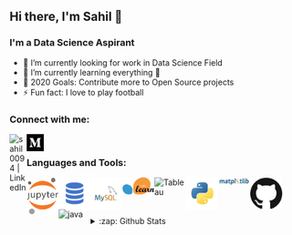 ## Hi there, I'm Sahil 👋

### I'm a Data Science Aspirant

- 🔭 I’m currently looking for work in Data Science Field
- 🌱 I’m currently learning everything 🤣
- 🥅 2020 Goals: Contribute more to Open Source projects
- ⚡ Fun fact: I love to play football

### Connect with me:

[<img align="left" alt="sahil0094 | LinkedIn" width="30px" src="https://cdn.jsdelivr.net/npm/simple-icons@v3/icons/linkedin.svg" />][linkedin]
[<img align="left" alt="sahil0094 | Medium" width="30px" src="https://github.com/sahil0094/sahil0094/blob/master/images/medium.svg" />][medium]
<br />

### Languages and Tools:

<img align="left" alt="Jupyter Notebook" width="56px" src="https://github.com/sahil0094/sahil0094/blob/master/images/jupyter.png" />
<img align="left" alt="SQL" width="56px" src="https://raw.githubusercontent.com/github/explore/80688e429a7d4ef2fca1e82350fe8e3517d3494d/topics/sql/sql.png" />
<img align="left" alt="MySQL" width="56px" src="https://raw.githubusercontent.com/github/explore/80688e429a7d4ef2fca1e82350fe8e3517d3494d/topics/mysql/mysql.png" />
<img align="left" alt="scikit" width="56px" src="https://github.com/sahil0094/sahil0094/blob/master/images/scikit.png" />
<img align="left" alt="Tableau" width="56px" src="https://cdn.jsdelivr.net/npm/simple-icons@3.6.1/icons/tableau.svg" />
<img align="left" alt="python" width="56px" src="https://github.com/sahil0094/sahil0094/blob/master/images/python.jpeg" />
<img align="left" alt="Matplotlib" width="56px" src="https://github.com/sahil0094/sahil0094/blob/master/images/matplot.png" />
<img align="left" alt="GitHub" width="56px" src="https://raw.githubusercontent.com/github/explore/78df643247d429f6cc873026c0622819ad797942/topics/github/github.png" />
<img align="left" alt="java" width="56px" src="https://cdn.jsdelivr.net/npm/simple-icons@3.6.1/icons/java.svg" />
<br />
<br />


<br/>
<br/>
<details>
<summary>:zap: Github Stats</summary>

<img align="left" alt="Github Stats" src="![Github Stats]https://github-readme-stats.vercel.app/api?username=sahil0094&show_icons=true&hide_border=true&hide=prs" />
</details>



[linkedin]: https://www.linkedin.com/in/sahil0094/
[medium]: https://medium.com/@sahil0094/
